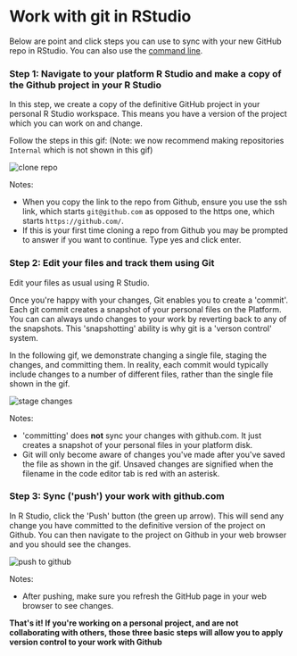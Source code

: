 # Work with git in RStudio

Below are point and click steps you can use to sync with your new GitHub repo in RStudio. You can also use the [command line](command-line-git.html).

### Step 1: Navigate to your platform R Studio and make a copy of the Github project in your R Studio

In this step, we create a copy of the definitive GitHub project in your personal R Studio workspace. This means you have a version of the project which you can work on and change.

Follow the steps in this gif: (Note: we now recommend making repositories `Internal` which is not shown in this gif)

![clone repo](images/github/clone_repo.gif)

Notes:

- When you copy the link to the repo from Github, ensure you use the ssh link, which starts `git@github.com` as opposed to the https one, which starts `https://github.com/`.
- If this is your first time cloning a repo from Github you may be prompted to answer if you want to continue. Type yes and click enter.

### Step 2: Edit your files and track them using Git

Edit your files as usual using R Studio.

Once you're happy with your changes, Git enables you to create a 'commit'. Each git commit creates a snapshot of your personal files on the Platform. You can can always undo changes to your work by reverting back to any of the snapshots. This 'snapshotting' ability is why git is a 'verson control' system.

In the following gif, we demonstrate changing a single file, staging the changes, and committing them. In reality, each commit would typically include changes to a number of different files, rather than the single file shown in the gif.

![stage changes](images/github/make_changes_and_stage.gif)

Notes:

- 'committing' does **not** sync your changes with github.com. It just creates a snapshot of your personal files in your platform disk.
- Git will only become aware of changes you've made after you've saved the file as shown in the gif. Unsaved changes are signified when the filename in the code editor tab is red with an asterisk.

### Step 3: Sync ('push') your work with github.com

In R Studio, click the 'Push' button (the green up arrow). This will send any change you have committed to the definitive version of the project on Github. You can then navigate to the project on Github in your web browser and you should see the changes.

![push to github](images/github/push_to_github.gif)

Notes:

- After pushing, make sure you refresh the GitHub page in your web browser to see changes.

**That's it! If you're working on a personal project, and are not collaborating with others, those three basic steps will allow you to apply version control to your work with Github**
